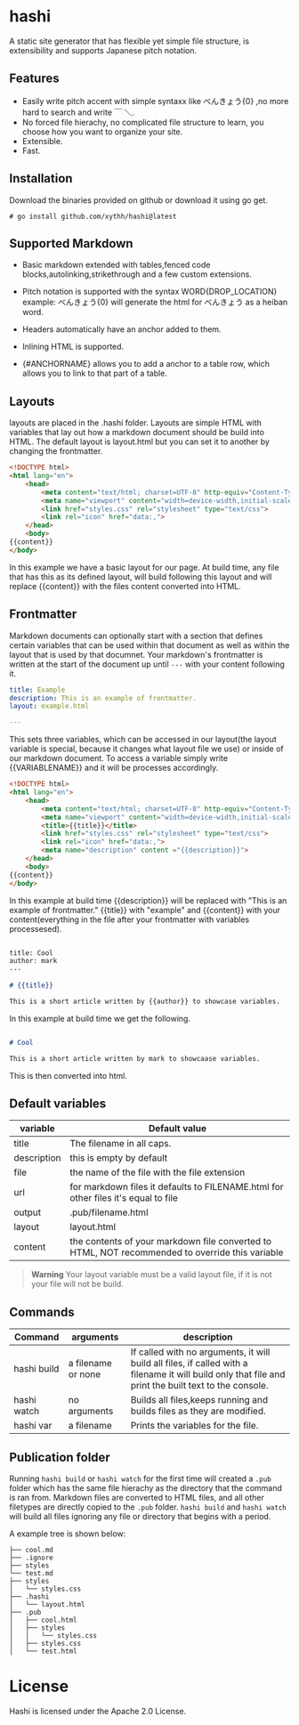  hashi
 ==

A static site generator that has flexible yet simple file structure, is extensibility and supports Japanese pitch notation.

## Features

* Easily write pitch accent with simple syntaxx like べんきょう{0} ,no more hard to search and write  ￣  ＼.
* No forced file hierachy, no complicated file structure to learn, you choose how you want to organize your site.
* Extensible.
* Fast.

## Installation

Download the binaries provided on github or download it using go get.

	# go install github.com/xythh/hashi@latest 


## Supported Markdown

* Basic markdown extended with tables,fenced code blocks,autolinking,strikethrough and a few custom extensions.

* Pitch notation is supported with the syntax WORD{DROP_LOCATION}<br>example: べんきょう{0} will generate the html for べんきょう as a heiban word.

* Headers automatically have an anchor added to them.

* Inlining HTML is supported.

* {#ANCHORNAME} allows you to add a anchor to a table row, which allows you to link to that part of a table.


## Layouts

layouts are placed in the .hashi folder. Layouts are simple HTML with variables that lay out how a markdown document should be build into HTML. The default layout is layout.html but you can set it to another by changing the frontmatter.

``` html
<!DOCTYPE html>
<html lang="en">
	<head>
		<meta content="text/html; charset=UTF-8" http-equiv="Content-Type">
		<meta name="viewport" content="width=device-width,initial-scale=1.0">
		<link href="styles.css" rel="stylesheet" type="text/css">
		<link rel="icon" href="data:,">
	</head>
	<body>
{{content}}
</body>
```
In this example we have a basic layout for our page. At build time, any file that has this as its defined layout, will build following this layout and will replace {{content}} with the files content converted into HTML.

## Frontmatter

Markdown documents can optionally start with a section that defines certain variables that can be used within that document as well as within the layout that is used by that documnet. Your markdown's frontmatter is written at the start of the document up until  `---` with your content following it.

``` yaml
title: Example
description: This is an example of frontmatter.
layout: example.html

---
```
This sets three variables, which can be accessed in our layout(the layout variable is special, because it changes what layout file we use) or inside of our markdown document. To access a variable simply write {{VARIABLENAME}} and it will be processes accordingly.

``` html
<!DOCTYPE html>
<html lang="en">
	<head>
		<meta content="text/html; charset=UTF-8" http-equiv="Content-Type">
		<meta name="viewport" content="width=device-width,initial-scale=1.0">
		<title>{{title}}</title>
		<link href="styles.css" rel="stylesheet" type="text/css">
		<link rel="icon" href="data:,">
		<meta name="description" content ="{{description}}">
	</head>
	<body>
{{content}}
</body>

```

In this example  at build time {{description}} will be replaced with "This is an example of frontmatter." {{title}} with "example" and {{content}} with your content(everything in the file after your frontmatter with variables processesed).

``` markdown

title: Cool
author: mark
---

# {{title}}

This is a short article written by {{author}} to showcase variables.

```
In this example at build time we get the following.

``` markdown

# Cool

This is a short article written by mark to showcaase variables.

```
This is then converted into html.

## Default variables
| variable    | Default value                                                                                        |
|-------------|-------------------------------------------------------------------------------------------------     |
| title       | The filename in all caps.                                                                            |
| description | this is empty by default                                                                             |
| file        | the name of the file with the file extension                                                         |
| url         | for markdown files it defaults to FILENAME.html for other files it's equal    to file                |
| output      | .pub/filename.html                                                                                   |
| layout      | layout.html                                                                                          |
| content     | the contents of your markdown file converted to HTML, NOT recommended to override this variable      |

> **Warning**
 Your layout variable must be a valid layout file, if it is not your file will not be build.
 
 
## Commands
| Command     | arguments          | description                                                                                                                                             |
|-------------|--------------------|---------------------------------------------------------------------------------------------------------------------------------------------------------|
| hashi build | a filename or none | If called with no arguments, it will build all files, if called with a filename it will build only that file and print the built text to the console. |
| hashi watch | no arguments       | Builds all files,keeps running and builds files as they are modified.                                                                                    |
| hashi var   | a filename         | Prints the variables for the file.                                                                                                                      |
 
 ## Publication folder
 
 Running `hashi build` or `hashi watch` for the first time will created a `.pub` folder which has the same file hierachy as the directory that the command is ran from. Markdown files are converted to HTML files, and all other filetypes are directly copied to the `.pub` folder.  `hashi build` and `hashi watch` will build all files ignoring any file or directory that begins with a period.
 
 A example tree is shown below:
 ```
├── cool.md
├── .ignore
├── styles
└── test.md
├── styles
│   └── styles.css
├── .hashi
│   └── layout.html
├── .pub
│   ├── cool.html
│   ├── styles
│   │   └── styles.css
│   ├── styles.css
│   └── test.html

```


# License
Hashi is licensed under the Apache 2.0 License.


